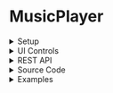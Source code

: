 # MusicPlayer

<details>
	<summary>Setup</summary>
	- Download the project zip file.
	- Extract the zip file into the root directory of your web server.
	- To change the background image, access the bg.css file in the css directory located within the assets directory, update the url path to point to the publicly accessible image file.
</details>

<details>
	<summary>UI Controls</summary>
	- Spacebar: Toggle play/pause of song.
	- Arrow Up: Increase volume.
	- Arrow Down: Decrease volume.
	- Arrow Left: Skip back 5 seconds.
	- Arrow Right: Skip forward 5 seconds.
	- Move mouse to the top edge: Shows song controls and visualization settings.
	- Move mouse to the right edge: Shows the song navigation menu.
</details>

<details>
	<summary>REST API</summary>
	|Attribute|Data Type|Description|Example|
	|---|---|---|---|
	|song|string|The url path to the song file.|#song=http://doft.ddns.net/files/Music/NCS/Together%2520%255BNCS%2520Lyrics%255D.mp3|
	|r|float|The red color value for the visualization.|#r=255|
	|g|float|The green color value for the visualization.|#g=0|
	|b|float|The blue color value for the visualization.|#b=0|
</details>

<details>
	<summary>Source Code</summary>

	<details>
		<summary>Basics</summary>
		## main.js
		The main.js file is the entry point of the application. It initializes all client-side modules, assets, etc. and prepares the audio visualizer for songs to be played, loaded, and visualized. This file should not be modified unless specifying additional REST API arguments.

		## Player.js
		The Player.js file is responsible for the song controls including audio adjustment, seeking, playing/pausing, loading the song url, maintaining runtime information of the song being played, and automated loading management for songs. This class can also store the song lyrics data and load the lyrics visually to the client onto an HTML element.

		## Lyrics.js
		The Lyrics.js file is responsible for storing and retrieving the lyrics at the given time frame. It is a simple class that allows accepts the lyrics data as a JSON object (Which consists of a key-value pair where the key is the time of when the lyric should be displayed and the value is the lyric string itself). While the song is being played, using the `getAtTime(int)` method will retrieve the lyric that is available at the given time frame. The time passed to this method does not have to match exactly the time specified in the lyrics JSON object as the method will find the lyric based on the if the given time frame is greater than a given key in the object. If it is, then the lyric string is returned to the caller.

		## Visualizer.js
		The Visualizer class is responsible for managing the visualizations of the song frequencies at every tick. The constructor for this object accepts an argument that will act as the parent HTML div container element to contain the HTML canvas element. This HTML canvas element will be used to render the audio frequencies of the song at every tick. The Visualizer class also allows the adjustment of the color of the bars, the rendering style, and other rendering features provided in the class. The class uses a floating point array to store the frequencies of the song at every tick. It allows for a smoother animation compared to the Int array in it's initial iterations. This class has also undergone several refactoring and optimizations to improve the performance of the rendering. The class also allows for the adjustment of the bar width, height, and spacing between each bar. The class also allows for the adjustment of the number of bars to be rendered. The class also allows for the adjustment of the color of the bars, the rendering style, and other rendering features provided in the class. The class uses a floating point array to store the frequencies of the song at every tick. It allows for a smoother animation compared to the Int array in it's initial iterations. This class has also undergone several refactoring and optimizations to improve the performance of the rendering.

		## UrlParams.js
		The UrlParams class provides methods to encode data into the URL.

		## SongInfo.js
		The SongInfo class is responsible for storing the song information such as the song name, artist name, and album name. This class is used to display the song information on the UI. The class also provides methods to retrieve the song information from the URL.

		## Color.js
		The Color class is designed to provide a more maintainable and scalable system to adjust color values with ease.

		## Config.js
		The config class is designed to provide a means to store, update, and manage configuration data for the visualizer. All configurations that can be modified in the interface will eventually go into this class dynamically and be stored in the URL parameters.

		## cgi.js
		The cgi class is designed to provide a basic and easy means to render designs onto the HTML canvas element. It uses the gpu class as tool and performs the calculations for the renderings.

		## gpu.js
		The gpu class is designed to provide an easy means to access and manipulate the the renderings of the HTML canvas element.

		## SongSearcher.js
		The SongSearcher class is a work in progress class that aims for the ability to search for songs available on the server. This feature requires all of the songs to be referenced or stored (With the metadata for each song) on a database.
	</details>
	<details>
		<summary>Server-Side Requests</summary>
		## get.php
		Obtains the song url(s) from the server that are located within the given playlist/directory. Use `cmd` to specify the command to perform (Either `playlist` or `song`), and the `value` to specify the playlist/directory. This only accepts POST requests.

		## getRandomSong.php
		Returns the url of a random song from the server. Use the `cmd` parameter to specify the parent directory to limit the search to/in. This accepts both POST and GET requests.

		## getSongLyrics.php
		Returns the JSON string of the lyrics object for the requested song. Use `songName` to specify the name of the song, and `artist` to specify the artist of the song. If a lyrics object exists in the database or in the file system, then it will return the lyrics object, or it will return an empty JSON object.
	</details>

</details>
<details>
	<summary>Examples</summary>

	<details>
		<summary>Server Requests</summary>
		### Get songs within a directory/playlist
		```js

		```
	</details>

</details>